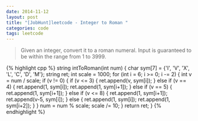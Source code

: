 ```yaml
---
date: 2014-11-12
layout: post
title: "[JobHunt]leetcode - Integer to Roman "
categories: code
tags: leetcode
---
```


>Given an integer, convert it to a roman numeral.
>Input is guaranteed to be within the range from 1 to 3999.

{% highlight cpp %}
string intToRoman(int num) {
    char sym[7] = {'I', 'V', 'X', 'L', 'C', 'D', 'M'};
    string ret;
    int scale = 1000;
    for (int i = 6; i >= 0; i -= 2) {
        int v = num / scale;
        if (v != 0) {
            if (v <= 3) {
                ret.append(v, sym[i]);
            } else if (v == 4) {
                ret.append(1, sym[i]);
                ret.append(1, sym[i+1]);
            } else if (v == 5) {
                ret.append(1, sym[i+1]);
            } else if (v <= 8) {
                ret.append(1, sym[i+1]);
                ret.append(v-5, sym[i]);
            } else {
                ret.append(1, sym[i]);
                ret.append(1, sym[i+2]);
            }
        }
        num = num % scale;
        scale /= 10;
    }
    return ret;
}
{% endhighlight %}